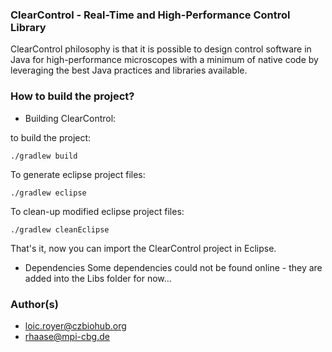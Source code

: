 ### ClearControl - Real-Time and High-Performance Control Library ###

ClearControl philosophy is that it is possible to design control software in
Java for high-performance microscopes with a minimum of native code by
leveraging the best Java practices and libraries available. 

### How to build the project? ###

* Building ClearControl:

to build the project:

    ./gradlew build

To generate eclipse project files:

    ./gradlew eclipse

To clean-up modified eclipse project files:

    ./gradlew cleanEclipse

That's it, now you can import the ClearControl project in Eclipse. 


* Dependencies
Some dependencies could not be found online - they are added into the Libs folder for now...


### Author(s) ###

* loic.royer@czbiohub.org
* rhaase@mpi-cbg.de

